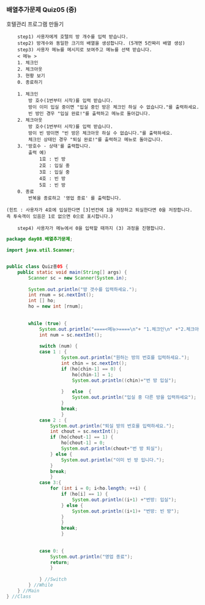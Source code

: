 ### 배열추가문제 Quiz05 (중)
  
  
  호텔관리 프로그램 만들기 
  
        step1) 사용자에게 호텔의 방 개수를 입력 받습니다.
        step2) 방개수와 동일한 크기의 배열을 생성합니다. (5개면 5칸짜리 배열 생성)
        step3) 사용자 메뉴를 메시지로 보여주고 메뉴를 선택 받습니다.
        < 메뉴 >
        1. 체크인
        2. 체크아웃
        3. 현황 보기
        0. 종료하기

        1. 체크인
            방 호수(1번부터 시작)를 입력 받습니다.
            방이 이미 입실 중이면 "입실 중인 방은 체크인 하실 수 없습니다."를 출력하세요.
            빈 방인 경우 "입실 완료!"를 출력하고 메뉴로 돌아갑니다.
        2. 체크아웃
            방 호수(1번부터 시작)를 입력 받습니다.
            방이 빈 방이면 "빈 방은 체크아웃 하실 수 없습니다."를 출력하세요.
            체크인 상태인 경우 "퇴실 완료!"를 출력하고 메뉴로 돌아갑니다.
        3. '방호수 - 상태'를 출력합니다.
            출력 예)
                1호 : 빈 방
                2호 : 입실 중
                3호 : 입실 중
                4호 : 빈 방
                5호 : 빈 방
        0. 종료
            반복을 종료하고 '영업 종료' 를 출력합니다.

    (힌트 : 사용자가 4호에 입실한다면 [3]번칸에 1을 저장하고 퇴실한다면 0을 저장합니다. 즉 투숙객이 있음은 1로 없으면 0으로 표시합니다.)

        step4) 사용자가 메뉴에서 0을 입력할 때까지 (3) 과정을 진행합니다.

```java
package day08.배열추가문제;

import java.util.Scanner;


public class Quiz중05 {
	public static void main(String[] args) {
		Scanner sc = new Scanner(System.in);
		
		System.out.println("방 갯수를 입력하세요.");
		int rnum = sc.nextInt();
		int [] ho;
		ho = new int [rnum];
		
		
		while (true) {
			System.out.println("====<메뉴>====\n"+ "1.체크인\n" +"2.체크아웃\n" +"3.현황보기\n" +"0.종료하기\n");
			int num = sc.nextInt();
			
			switch (num) {
			case 1 : {
					System.out.println("원하는 방의 번호를 입력하세요.");
					int chin = sc.nextInt();
					if (ho[chin-1] == 0) {
						ho[chin-1] = 1;
						System.out.println((chin)+"번 방 입실");
						
					}	else  {
						System.out.println("입실 중 다른 방을 입력하세요");
					}
					break;
					}
			case 2 : {
				System.out.println("퇴실 방의 번호를 입력하세요.");
				int chout = sc.nextInt();
				if (ho[chout-1] == 1) {
					ho[chout-1] = 0;
					System.out.println(chout+"번 방 퇴실");
				} else {
					System.out.println("이미 빈 방 입니다.");
				}
				break;
				}
			case 3:{
				for (int i = 0; i<ho.length; ++i) {
					if (ho[i] == 1) {
						System.out.println((i+1) +"번방: 입실");	
					} else {
						System.out.println((i+1)+ "번방: 빈 방");
					}
					}
					break;
					}
						
					
			case 0: {		
				System.out.println("영업 종료");
				return;
				}
			
			} //Switch
		} //While
	} //Main
} //Class
```		
		


